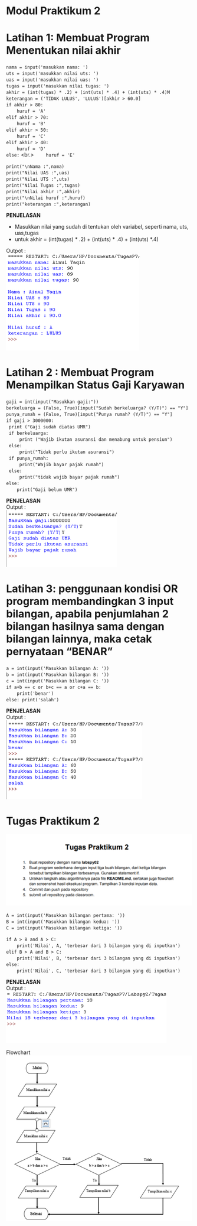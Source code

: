 # **Modul Praktikum 2**

# Latihan 1: Membuat Program Menentukan nilai akhir

`nama = input('masukkan nama: ')` <br>
`uts = input('masukkan nilai uts: ')` <br>
`uas = input('masukkan nilai uas: ')` <br>
`tugas = input('masukkan nilai tugas: ')` <br>
`akhir = (int(tugas) * .2) + (int(uts) * .4) + (int(uts) * .4)M` <br>
`keterangan = ('TIDAK LULUS', 'LULUS')[akhir > 60.0]` <br>
`if akhir > 80:` <br>
`    huruf = 'A'` <br>
`elif akhir > 70:` <br>
`    huruf = 'B'` <br>
`elif akhir > 50:` <br>
`    huruf = 'C'` <br>
`elif akhir > 40:` <br>
`    huruf = 'D'` <br>
`else:` <br.>
`    huruf = 'E'`

`print("\nNama :",nama)` <br>
`print("Nilai UAS :",uas)` <br>
`print("Nilai UTS :",uts)` <br>
`print("Nilai Tugas :",tugas)` <br>
`print("Nilai akhir :",akhir)` <br>
`print("\nNilai huruf :",huruf)` <br>
`print("keterangan :",keterangan)`

**PENJELASAN**
* Masukkan nilai yang sudah di tentukan oleh variabel, seperti nama, uts, uas,tugas
* untuk akhir = (int(tugas) * .2) + (int(uts) * .4) + (int(uts) *.4)

Outpot : <br>
![gambar](Latihan1/Gambar1/gambar1.png)

# Latihan 2 : Membuat Program Menampilkan Status Gaji Karyawan

`gaji = int(input("Masukkan gaji:"))` <br>
`berkeluarga = (False, True)[input("Sudah berkeluarga? (Y/T)") == "Y"]` <br>
`punya_rumah = (False, True)[input("Punya rumah? (Y/T)") == "Y"]` <br>
`if gaji > 3000000:` <br>
` print ("Gaji sudah diatas UMR")` <br>
` if berkeluarga:` <br>
`     print ("Wajib ikutan asuransi dan menabung untuk pensiun")` <br>
` else:` <br>
`     print("Tidak perlu ikutan asuransi")` <br>
` if punya_rumah:` <br>
`     print("Wajib bayar pajak rumah")` <br>
` else:` <br>
`     print("tidak wajib bayar pajak rumah")` <br>
`else:` <br>
`    print("Gaji belum UMR")` <br>

**PENJELASAN** <br>
Output : <br>
![gambar](Latihan2/Gambar2/gambar1.png)

# Latihan 3: penggunaan kondisi OR program membandingkan 3 input bilangan, apabila penjumlahan 2 bilangan hasilnya sama dengan bilangan lainnya, maka cetak pernyataan “BENAR” <br>

`a = int(input('Masukkan bilangan A: '))` <br>
`b = int(input('Masukkan bilangan B: '))` <br>
`c = int(input('Masukkan bilangan C: '))` <br>
`if a+b == c or b+c == a or c+a == b:` <br>
`    print('benar')` <br>
`else: print('salah')`

**PENJELASAN** <br>
Output : <br>
![gambar](Latihan3/Gambar3/gambar1.png)

# Tugas Praktikum 2 <br>
![gambar](TugasPraktikum2/Gambar1/gambar1.png)

`A = int(input('Masukkan bilangan pertama: '))` <br>
`B = int(input('Masukkan bilangan kedua: '))` <br>
`C = int(input('Masukkan bilangan ketiga: '))` <br>

`if A > B and A > C:` <br>
`    print('Nilai', A, 'terbesar dari 3 bilangan yang di inputkan')` <br>
`elif B > A and B > C:` <br>
`    print('Nilai', B, 'terbesar dari 3 bilangan yang di inputkan')` <br>
`else:` <br>
`    print('Nilai', C, 'terbesar dari 3 bilangan yang di inputkan')`

**PENJELASAN** <br>
Output : <br>
![gambar](TugasPraktikum2/Gambar1/gambar2.png)

Flowchart <br>
![gambar](TugasPraktikum2/Gambar1/flowchart.png)
